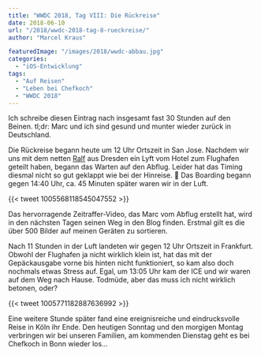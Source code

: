 ```yaml
---
title: "WWDC 2018, Tag VIII: Die Rückreise"
date: 2018-06-10
url: "/2018/wwdc-2018-tag-8-rueckreise/"
author: "Marcel Kraus"

featuredImage: "/images/2018/wwdc-abbau.jpg"
categories:
  - "iOS-Entwicklung"
tags:
  - "Auf Reisen"
  - "Leben bei Chefkoch"
  - "WWDC 2018"
---
```


Ich schreibe diesen Eintrag nach insgesamt fast 30 Stunden auf den Beinen. tl;dr: Marc und ich sind gesund und munter wieder zurück in Deutschland.

Die Rückreise begann heute um 12 Uhr Ortszeit in San Jose. Nachdem wir uns mit dem netten [Ralf](https://www.ralfebert.de) aus Dresden ein Lyft vom Hotel zum Flughafen geteilt haben, begann das Warten auf den Abflug. Leider hat das Timing diesmal nicht so gut geklappt wie bei der Hinreise. 😬 Das Boarding begann gegen 14:40 Uhr, ca. 45 Minuten später waren wir in der Luft.

{{< tweet 1005568118545047552 >}}

<!--more-->

Das hervorragende Zeitraffer-Video, das Marc vom Abflug erstellt hat, wird in den nächsten Tagen seinen Weg in den Blog finden. Erstmal gilt es die über 500 Bilder auf meinen Geräten zu sortieren.

Nach 11 Stunden in der Luft landeten wir gegen 12 Uhr Ortszeit in Frankfurt. Obwohl der Flughafen ja nicht wirklich klein ist, hat das mit der Gepäckausgabe vorne bis hinten nicht funktioniert, so kam also doch nochmals etwas Stress auf. Egal, um 13:05 Uhr kam der ICE und wir waren auf dem Weg nach Hause. Todmüde, aber das muss ich nicht wirklich betonen, oder?

{{< tweet 1005771182887636992 >}}

Eine weitere Stunde später fand eine ereignisreiche und eindrucksvolle Reise in Köln ihr Ende. Den heutigen Sonntag und den morgigen Montag verbringen wir bei unseren Familien, am kommenden Dienstag geht es bei Chefkoch in Bonn wieder los…
